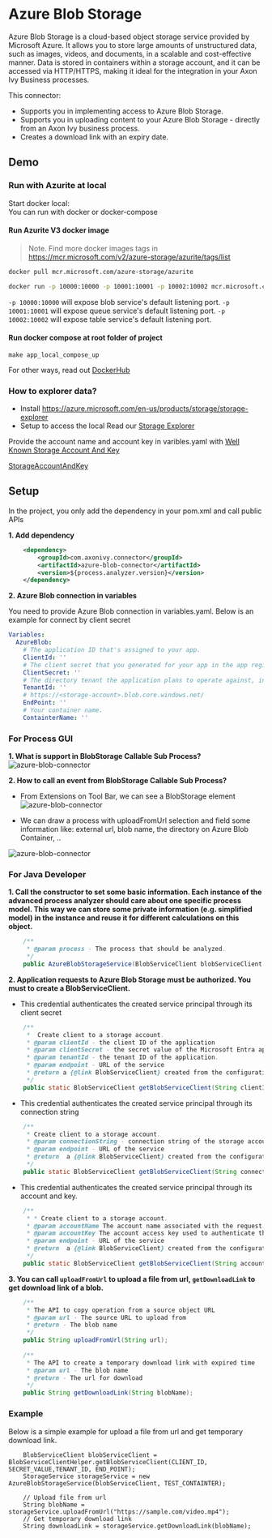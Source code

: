 # Azure Blob Storage

Azure Blob Storage is a cloud-based object storage service provided by Microsoft Azure. It allows you to store large amounts of unstructured data, such as images, videos, and documents, in a scalable and cost-effective manner. Data is stored in containers within a storage account, and it can be accessed via HTTP/HTTPS, making it ideal for the integration in your Axon Ivy Business processes.

This connector:
- Supports you in implementing access to Azure Blob Storage.
- Supports you in uploading content to your Azure Blob Storage - directly from an Axon Ivy business process.
- Creates a download link with an expiry date.

## Demo

### Run with Azurite at local

Start docker local:  
You can run  with docker or docker-compose
 
#### Run Azurite V3 docker image

> Note. Find more docker images tags in <https://mcr.microsoft.com/v2/azure-storage/azurite/tags/list>

```bash
docker pull mcr.microsoft.com/azure-storage/azurite
```

```bash
docker run -p 10000:10000 -p 10001:10001 -p 10002:10002 mcr.microsoft.com/azure-storage/azurite
```

`-p 10000:10000` will expose blob service's default listening port.
`-p 10001:10001` will expose queue service's default listening port.
`-p 10002:10002` will expose table service's default listening port.

#### Run docker compose at root folder of project

```
make app_local_compose_up
```

For other ways, read out [DockerHub](https://github.com/Azure/Azurite/blob/main/README.md#dockerhub)

### How to explorer data?

- Install https://azure.microsoft.com/en-us/products/storage/storage-explorer
- Setup to access the local 
Read our [Storage Explorer](https://learn.microsoft.com/en-us/azure/storage/storage-explorer/vs-azure-tools-storage-manage-with-storage-explorer)

Provide the account name and account key in varibles.yaml with [Well Known Storage Account And Key](https://learn.microsoft.com/en-us/azure/storage/common/storage-use-azurite?tabs=visual-studio%2Cblob-storage#well-known-storage-account-and-key)

[StorageAccountAndKey](images/DevAccountKey.png)

## Setup

In the project, you only add the dependency in your pom.xml and call public APIs

**1. Add dependency**
```XML
	<dependency>
		<groupId>com.axonivy.connector</groupId>
		<artifactId>azure-blob-connector</artifactId>
		<version>${process.analyzer.version}</version>
	</dependency>
```
**2. Azure Blob connection in variables**

You need to provide Azure Blob connection in variables.yaml. Below is an example for connect by client secret
```yaml
Variables:
  AzureBlob:
    # The application ID that's assigned to your app.
    ClientId: ''
    # The client secret that you generated for your app in the app registration portal.
    ClientSecret: ''
    # The directory tenant the application plans to operate against, in GUID or domain-name format.
    TenantId: ''
    # https://<storage-account>.blob.core.windows.net/
    EndPoint: ''
    # Your container name.
    ContainterName: ''
```

### For Process GUI
**1. What is support in BlobStorage Callable Sub Process?**
 ![azure-blob-connector](images/BlobStorageFunctions.png)

**2. How to call an event from BlobStorage Callable Sub Process?**
- From Extensions on Tool Bar, we can see a BlobStorage element
![azure-blob-connector](images/ElementInExtensions.png)

- We can draw a process with uploadFromUrl selection and field some information like: external url, blob name, the directory on Azure Blob Container, .. 

![azure-blob-connector](images/AddBlobStorageAndCallFunction.png)

### For Java Developer
**1. Call the constructor to set some basic information.  Each instance of the advanced process analyzer should care about one specific process model. This way we can store some private information (e.g. simplified model) in the instance and reuse it for different calculations on this object.**
```java
	/** 
	 * @param process - The process that should be analyzed.	 
	 */
	public AzureBlobStorageService(BlobServiceClient blobServiceClient, String container)
```

**2. Application requests to Azure Blob Storage must be authorized. You must to create a BlobServiceClient.**

  -  This credential authenticates the created service principal through its client secret
```java
	/**
	 *  Create client to a storage account. 
	 * @param clientId - the client ID of the application
	 * @param clientSecret - the secret value of the Microsoft Entra application.
	 * @param tenantId - the tenant ID of the application.
	 * @param endpoint - URL of the service
	 * @return a {@link BlobServiceClient} created from the configurations in this builder
	 */
	public static BlobServiceClient getBlobServiceClient(String clientId, String clientSecret, String tenantId, String endpoint) {}
```

  -  This credential authenticates the created service principal through its connection string
```java
	/**
	 * Create client to a storage account. 
	 * @param connectionString - connection string of the storage account
	 * @param endpoint - URL of the service
	 * @return  a {@link BlobServiceClient} created from the configurations in this builder
	 */
	public static BlobServiceClient getBlobServiceClient(String connectionString, String endpoint) {
```

 -  This credential authenticates the created service principal through its account and key. 
```java
	/**
	 * * Create client to a storage account. 
	 * @param accountName The account name associated with the request.
     * @param accountKey The account access key used to authenticate the request.
	 * @param endpoint - URL of the service
	 * @return  a {@link BlobServiceClient} created from the configurations in this builder
	 */
	public static BlobServiceClient getBlobServiceClient(String accountName, String accountKey, String endpoint) {}
```

**3. You can call `uploadFromUrl` to upload a file from url, `getDownloadLink`  to get download link of a blob.**
```java
	/**
	 * The API to copy operation from a source object URL
	 * @param url - The source URL to upload from
	 * @return - The blob name
	 */
	public String uploadFromUrl(String url);
	
	/**
	 * The API to create a temporary download link with expired time 
	 * @param url - The blob name
	 * @return - The url for download
	 */
	public String getDownloadLink(String blobName);
```	

### Example

Below is a simple example for upload a file from url and get temporary download link.
```
	BlobServiceClient blobServiceClient = BlobServiceClientHelper.getBlobServiceClient(CLIENT_ID, SECRET_VALUE,TENANT_ID, END_POINT);
	StorageService storageService = new AzureBlobStorageService(blobServiceClient, TEST_CONTAINTER);

	// Upload file from url
	String blobName = storageService.uploadFromUrl("https://sample.com/video.mp4");
	// Get temporary download link
	String downloadLink = storageService.getDownloadLink(blobName);
```

